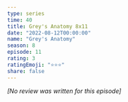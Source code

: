```yaml
---
type: series
time: 40
title: Grey's Anatomy 8x11
date: "2022-08-12T00:00:00"
name: "Grey's Anatomy"
season: 8
episode: 11
rating: 3
ratingEmoji: "⭐️⭐️⭐️"
share: false
---
```


*[No review was written for this episode]*